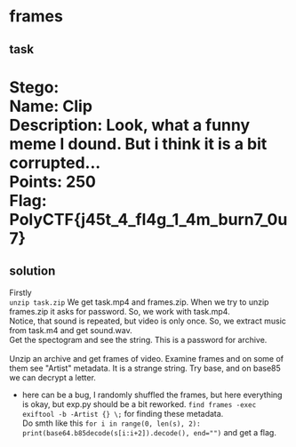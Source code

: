 # frames


## task
Stego:<br>
Name: Clip<br>
Description: Look, what a funny meme I dound. But i think it is a bit corrupted...<br>
Points: 250<br>
Flag: PolyCTF{j45t_4_fl4g_1_4m_burn7_0u7}<br>
==========
## solution
Firstly<br>
```unzip task.zip```
We get task.mp4 and frames.zip. When we try to unzip frames.zip it asks for password. So, we work with task.mp4.<br>
Notice, that sound is repeated, but video is only once. So, we extract music from task.m4 and get sound.wav.<br>
Get the spectogram and see the string. This is a password for archive.
<br><br>
Unzip an archive and get frames of video. Examine frames and on some of them see "Artist" metadata. It is a strange string. Try base, and on base85 we can decrypt a letter.<br>
* here can be a bug, I randomly shuffled the frames, but here everything is okay, but exp.py should be a bit reworked.
```find frames -exec exiftool -b -Artist {} \;``` for finding these metadata.<br>
Do smth like this ```for i in range(0, len(s), 2): print(base64.b85decode(s[i:i+2]).decode(), end="")``` and get a flag.
